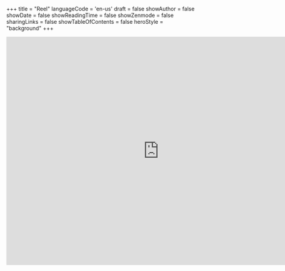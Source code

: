 +++
title = "Reel"
languageCode = 'en-us'
draft = false
showAuthor = false
showDate = false
showReadingTime = false
showZenmode = false
sharingLinks = false
showTableOfContents = false
heroStyle = "background"
+++
<iframe title="vimeo-player" src="https://player.vimeo.com/video/772649237?h=30b28406a5" width="800" height="600"frameborder="0"    allowfullscreen></iframe>

